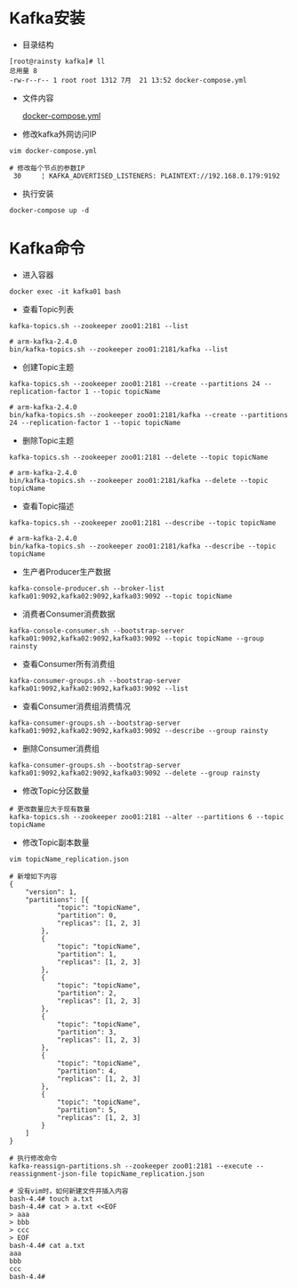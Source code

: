 # Kafka安装

* 目录结构  

``` text
[root@rainsty kafka]# ll
总用量 8
-rw-r--r-- 1 root root 1312 7月  21 13:52 docker-compose.yml
```

* 文件内容  

    [docker-compose.yml](../dockerFile/kafka/docker-compose.yml)

* 修改kafka外网访问IP  

``` text
vim docker-compose.yml

# 修改每个节点的参数IP
 30     ¦ KAFKA_ADVERTISED_LISTENERS: PLAINTEXT://192.168.0.179:9192
```
  
* 执行安装  

``` text
docker-compose up -d
```

# Kafka命令

* 进入容器  

``` text
docker exec -it kafka01 bash
```

* 查看Topic列表  

``` text
kafka-topics.sh --zookeeper zoo01:2181 --list
```
``` text
# arm-kafka-2.4.0
bin/kafka-topics.sh --zookeeper zoo01:2181/kafka --list
```

* 创建Topic主题  

``` text
kafka-topics.sh --zookeeper zoo01:2181 --create --partitions 24 --replication-factor 1 --topic topicName
```
``` text
# arm-kafka-2.4.0
bin/kafka-topics.sh --zookeeper zoo01:2181/kafka --create --partitions 24 --replication-factor 1 --topic topicName
```

* 删除Topic主题  

``` text
kafka-topics.sh --zookeeper zoo01:2181 --delete --topic topicName
```
``` text
# arm-kafka-2.4.0
bin/kafka-topics.sh --zookeeper zoo01:2181/kafka --delete --topic topicName
```

* 查看Topic描述  

``` text
kafka-topics.sh --zookeeper zoo01:2181 --describe --topic topicName
```
``` text
# arm-kafka-2.4.0
bin/kafka-topics.sh --zookeeper zoo01:2181/kafka --describe --topic topicName
```

* 生产者Producer生产数据  

``` text
kafka-console-producer.sh --broker-list kafka01:9092,kafka02:9092,kafka03:9092 --topic topicName
```

* 消费者Consumer消费数据  

``` text
kafka-console-consumer.sh --bootstrap-server kafka01:9092,kafka02:9092,kafka03:9092 --topic topicName --group rainsty
```

* 查看Consumer所有消费组  

``` text
kafka-consumer-groups.sh --bootstrap-server kafka01:9092,kafka02:9092,kafka03:9092 --list
```

* 查看Consumer消费组消费情况  

``` text
kafka-consumer-groups.sh --bootstrap-server kafka01:9092,kafka02:9092,kafka03:9092 --describe --group rainsty
```

* 删除Consumer消费组  

``` text
kafka-consumer-groups.sh --bootstrap-server kafka01:9092,kafka02:9092,kafka03:9092 --delete --group rainsty
```

* 修改Topic分区数量  

``` text
# 更改数量应大于现有数量
kafka-topics.sh --zookeeper zoo01:2181 --alter --partitions 6 --topic topicName
```

* 修改Topic副本数量

``` text
vim topicName_replication.json

# 新增如下内容  
{
	"version": 1,
	"partitions": [{
			"topic": "topicName",
			"partition": 0,
			"replicas": [1, 2, 3]
		},
		{
			"topic": "topicName",
			"partition": 1,
			"replicas": [1, 2, 3]
		},
		{
			"topic": "topicName",
			"partition": 2,
			"replicas": [1, 2, 3]
		},
		{
			"topic": "topicName",
			"partition": 3,
			"replicas": [1, 2, 3]
		},
		{
			"topic": "topicName",
			"partition": 4,
			"replicas": [1, 2, 3]
		},
		{
			"topic": "topicName",
			"partition": 5,
			"replicas": [1, 2, 3]
		}
	]
}

# 执行修改命令  
kafka-reassign-partitions.sh --zookeeper zoo01:2181 --execute --reassignment-json-file topicName_replication.json 

# 没有vim时，如何新建文件并插入内容
bash-4.4# touch a.txt
bash-4.4# cat > a.txt <<EOF
> aaa
> bbb
> ccc
> EOF
bash-4.4# cat a.txt
aaa
bbb
ccc
bash-4.4#
```
